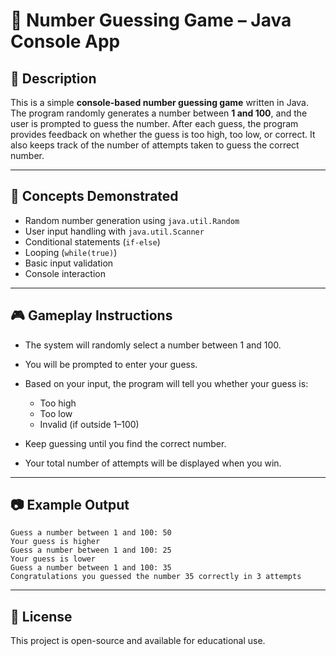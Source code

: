 # 🎯 Number Guessing Game – Java Console App

## 📌 Description

This is a simple **console-based number guessing game** written in Java.
The program randomly generates a number between **1 and 100**, and the user is prompted to guess the number. After each guess, the program provides feedback on whether the guess is too high, too low, or correct. It also keeps track of the number of attempts taken to guess the correct number.

---

## 🧠 Concepts Demonstrated

* Random number generation using `java.util.Random`
* User input handling with `java.util.Scanner`
* Conditional statements (`if-else`)
* Looping (`while(true)`)
* Basic input validation
* Console interaction

---


## 🎮 Gameplay Instructions

* The system will randomly select a number between 1 and 100.
* You will be prompted to enter your guess.
* Based on your input, the program will tell you whether your guess is:

  * Too high
  * Too low
  * Invalid (if outside 1–100)
* Keep guessing until you find the correct number.
* Your total number of attempts will be displayed when you win.

---

## 📷 Example Output

```
Guess a number between 1 and 100: 50  
Your guess is higher  
Guess a number between 1 and 100: 25  
Your guess is lower  
Guess a number between 1 and 100: 35  
Congratulations you guessed the number 35 correctly in 3 attempts
```
---

## 📄 License

This project is open-source and available for educational use.
